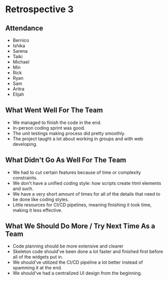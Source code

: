 # Retrospective 3

## Attendance
- Bernico
- Ishika
- Sarena
- Taiki
- Michael
- Min
- Rick
- Ryan
- Sam
- Aritra
- Elijah

## What Went Well For The Team
- We managed to finish the code in the end.
- In-person coding sprint was good.
- The unit testings making process did pretty smoothly.
- The project taught a lot about working in groups and with web developing.

## What Didn't Go As Well For The Team
- We had to cut certain features because of time or complexity constraints.
- We don't have a unified coding style: how scripts create html elements and such.
- We have a very short amount of times for all of the details that need to be done like coding styles.
- Little resources for CI/CD pipelines, meaning finishing it took time, making it less effective.

## What We Should Do More / Try Next Time As a Team
- Code planning should be more extensive and clearer
- Skeleton code should've been done a lot faster and finished first before all of the widgets put in.
- We should've utilized the CI/CD pipeline a lot better instead of spamming it at the end.
- We should've had a centralized UI design from the beginning.
